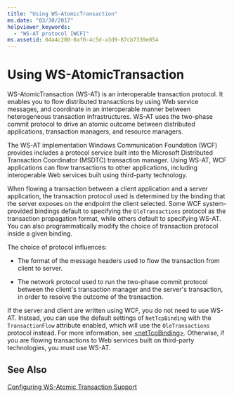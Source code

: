 ```yaml
---
title: "Using WS-AtomicTransaction"
ms.date: "03/30/2017"
helpviewer_keywords: 
  - "WS-AT protocol [WCF]"
ms.assetid: 04a4c200-0af0-4c5d-a3d9-87cb7339e054
---
```

# Using WS-AtomicTransaction
WS-AtomicTransaction (WS-AT) is an interoperable transaction protocol. It enables you to flow distributed transactions by using Web service messages, and coordinate in an interoperable manner between heterogeneous transaction infrastructures. WS-AT uses the two-phase commit protocol to drive an atomic outcome between distributed applications, transaction managers, and resource managers.  
  
 The WS-AT implementation Windows Communication Foundation (WCF) provides includes a protocol service built into the Microsoft Distributed Transaction Coordinator (MSDTC) transaction manager. Using WS-AT, WCF applications can flow transactions to other applications, including interoperable Web services built using third-party technology.  
  
 When flowing a transaction between a client application and a server application, the transaction protocol used is determined by the binding that the server exposes on the endpoint the client selected. Some WCF system-provided bindings default to specifying the `OleTransactions` protocol as the transaction propagation format, while others default to specifying WS-AT. You can also programmatically modify the choice of transaction protocol inside a given binding.  
  
 The choice of protocol influences:  
  
-   The format of the message headers used to flow the transaction from client to server.  
  
-   The network protocol used to run the two-phase commit protocol between the client's transaction manager and the server's transaction, in order to resolve the outcome of the transaction.  
  
 If the server and client are written using WCF, you do not need to use WS-AT. Instead, you can use the default settings of `NetTcpBinding` with the `TransactionFlow` attribute enabled, which will use the `OleTransactions` protocol instead. For more information, see [\<netTcpBinding>](../../../../docs/framework/configure-apps/file-schema/wcf/nettcpbinding.md). Otherwise, if you are flowing transactions to Web services built on third-party technologies, you must use WS-AT.  
  
## See Also  
 [Configuring WS-Atomic Transaction Support](../../../../docs/framework/wcf/feature-details/configuring-ws-atomic-transaction-support.md)
